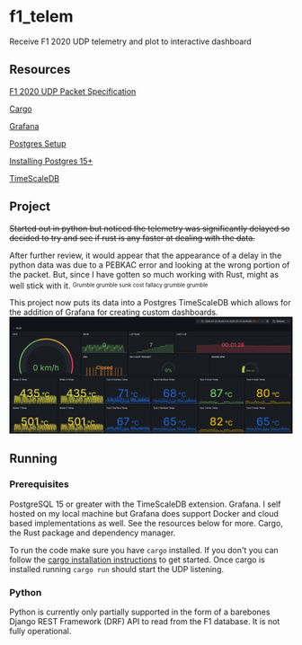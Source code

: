 # f1_telem
Receive F1 2020 UDP telemetry and plot to interactive dashboard

## Resources
[F1 2020 UDP Packet Specification](https://f1-2020-telemetry.readthedocs.io/en/stable/telemetry-specification.html#packet-information)

[Cargo](https://doc.rust-lang.org/cargo/getting-started/installation.html)

[Grafana](https://grafana.com/docs/grafana/latest/setup-grafana/installation/debian/)

[Postgres Setup](https://documentation.ubuntu.com/server/how-to/databases/install-postgresql/)

[Installing Postgres 15+](https://askubuntu.com/questions/1456014/how-to-upgrade-postgresql-from-14-to-15-on-ubuntu-22-04)

[TimeScaleDB](https://docs.tigerdata.com/self-hosted/latest/install/installation-source/)

## Project
~~Started out in python but noticed the telemetry was significantly delayed so decided to try and see if rust is any faster at dealing with the data.~~

After further review, it would appear that the appearance of a delay in the python data was due to a PEBKAC error and looking at the wrong portion of the packet. But, since I have gotten so much working with Rust, might as well stick with it. <sup><sub>Grumble grumble sunk cost fallacy grumble grumble<sub><sup>

This project now puts its data into a Postgres TimeScaleDB which allows for the addition of Grafana for creating custom dashboards.
![](misc/grafana.png)

## Running 

### Prerequisites
PostgreSQL 15 or greater with the TimeScaleDB extension. 
Grafana. I self hosted on my local machine but Grafana does support Docker and cloud based implementations as well. See the resources below for more.
Cargo, the Rust package and dependency manager.

To run the code make sure you have `cargo` installed. If you don't you can follow the [cargo installation instructions](https://doc.rust-lang.org/cargo/getting-started/installation.html) to get started. Once cargo is installed running `cargo run` should start the UDP listening. 

### Python
Python is currently only partially supported in the form of a barebones Django REST Framework (DRF) API to read from the F1 database. It is not fully operational.
